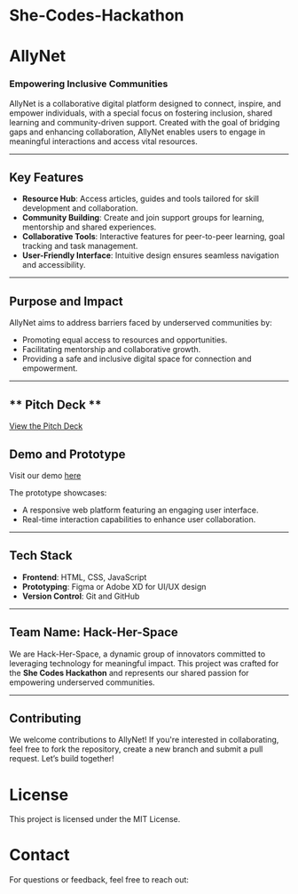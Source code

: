 # She-Codes-Hackathon
# AllyNet

### **Empowering Inclusive Communities**

AllyNet is a collaborative digital platform designed to connect, inspire, and empower individuals, with a special focus on fostering inclusion, shared learning and community-driven support. Created with the goal of bridging gaps and enhancing collaboration, AllyNet enables users to engage in meaningful interactions and access vital resources.

---

## **Key Features**
- **Resource Hub**: Access articles, guides and tools tailored for skill development and collaboration.
- **Community Building**: Create and join support groups for learning, mentorship and shared experiences.
- **Collaborative Tools**: Interactive features for peer-to-peer learning, goal tracking and task management.
- **User-Friendly Interface**: Intuitive design ensures seamless navigation and accessibility.

---

## **Purpose and Impact**
AllyNet aims to address barriers faced by underserved communities by:
- Promoting equal access to resources and opportunities.
- Facilitating mentorship and collaborative growth.
- Providing a safe and inclusive digital space for connection and empowerment.

---
## ** Pitch Deck **
[View the Pitch Deck](https://github.com/ami798/She-Codes-Hackathon/blob/main/AllyNet%20pitch%20deck.pdf)


## **Demo and Prototype**
Visit our demo [here](#) 

The prototype showcases:
- A responsive web platform featuring an engaging user interface.
- Real-time interaction capabilities to enhance user collaboration.

---

## **Tech Stack**
- **Frontend**: HTML, CSS, JavaScript 
- **Prototyping**: Figma or Adobe XD for UI/UX design
- **Version Control**: Git and GitHub

---

## **Team Name: Hack-Her-Space**
We are Hack-Her-Space, a dynamic group of innovators committed to leveraging technology for meaningful impact. This project was crafted for the **She Codes Hackathon** and represents our shared passion for empowering underserved communities.

---
## **Contributing**
We welcome contributions to AllyNet! If you're interested in collaborating, feel free to fork the repository, create a new branch and submit a pull request. Let’s build together!
# **License**
This project is licensed under the MIT License.
# **Contact**
For questions or feedback, feel free to reach out:
